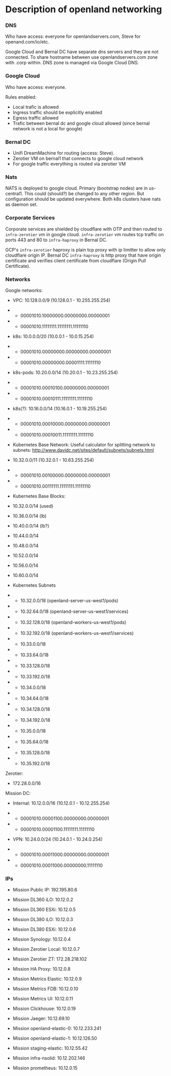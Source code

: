 # Description of openland networking

### DNS
Who have access: everyone for openlandservers.com, Steve for openand.com/io/etc.

Google Cloud and Bernal DC have separate dns servers and they are not connected.
To share hostname between use openlandservers.com zone with .corp within.
DNS zone is managed via Google Cloud DNS.

### Google Cloud
Who have access: everyone.

Rules enabled:
- Local trafic is allowed
- Ingress traffic should be explicitly enabled
- Egress traffic allowed
- Trafic between bernal dc and google cloud allowed (since bernal network is not a local for google)

### Bernal DC
- Unifi DreamMachine for routing (access: Steve).
- Zerotier VM on bernal1 that connects to google cloud network
- For google traffic everything is routed via zerotier VM

### Nats
NATS is deployed to google cloud. Primary (bootstrap nodes) are in us-central1. 
This could (should?) be changed to any other region. But configuration should be updated everywhere.
Both k8s clusters have nats as daemon set.

### Corporate Services
Corporate services are shielded by cloudflare with OTP and then routed to `infra-zerotier` vm in google cloud.
`infra-zerotier` vm routes tcp traffic on ports 443 and 80 to `infra-haproxy` in Bernal DC.

GCP's `infra-zerotier` haproxy is plain tcp proxy with ip limitter to allow only cloudflare origin IP.
Bernal DC `infra-haproxy` is http proxy that have origin certificate and verifies client certificate 
from cloudflare (Origin Pull Certificate).


### Networks

Google networks:
* VPC: 10.128.0.0/9 (10.128.0.1 - 10.255.255.254)
* * 00001010.10000000.00000000.00000001
* * 00001010.11111111.11111111.11111110

* k8s: 10.0.0.0/20 (10.0.0.1 - 10.0.15.254)
* * 00001010.00000000.00000000.00000001
* * 00001010.00000000.00001111.11111110

* k8s-pods: 10.20.0.0/14 (10.20.0.1 - 10.23.255.254)
* * 00001010.00010100.00000000.00000001
* * 00001010.00010111.11111111.11111110

* k8s(?): 10.16.0.0/14 (10.16.0.1 - 10.19.255.254)
* * 00001010.00010000.00000000.00000001
* * 00001010.00010011.11111111.11111110

* Kubernetes Base Network:
Useful calculator for splitting network to subnets: http://www.davidc.net/sites/default/subnets/subnets.html

* 10.32.0.0/11 (10.32.0.1 - 10.63.255.254)
* * 00001010.00100000.00000000.00000001
* * 00001010.00111111.11111111.11111110

* Kubernetes Base Blocks:
* 10.32.0.0/14 (used)
* 10.36.0.0/14 (lb)
* 10.40.0.0/14 (lb?)
* 10.44.0.0/14
* 10.48.0.0/14
* 10.52.0.0/14
* 10.56.0.0/14
* 10.60.0.0/14

* Kubernetes Subnets
* * 10.32.0.0/18 (openland-server-us-west1/pods)
* * 10.32.64.0/18 (openland-server-us-west1/services)
* * 10.32.128.0/18 (openland-workers-us-west1/pods)
* * 10.32.192.0/18 (openland-workers-us-west1/services)
* * 10.33.0.0/18
* * 10.33.64.0/18
* * 10.33.128.0/18
* * 10.33.192.0/18
* * 10.34.0.0/18
* * 10.34.64.0/18
* * 10.34.128.0/18
* * 10.34.192.0/18
* * 10.35.0.0/18
* * 10.35.64.0/18
* * 10.35.128.0/18
* * 10.35.192.0/18

Zerotier:
* 172.28.0.0/16

Mission DC:
* Internal: 10.12.0.0/16 (10.12.0.1 - 10.12.255.254)
* * 00001010.00001100.00000000.00000001
* * 00001010.00001100.11111111.11111110

* VPN: 10.24.0.0/24 (10.24.0.1 - 10.24.0.254)
* * 00001010.00011000.00000000.00000001
* * 00001010.00011000.00000000.11111110

### IPs

* Mission Public IP: 192.195.80.6

* Mission DL360 iLO: 10.12.0.2
* Mission DL360 ESXi: 10.12.0.5
* Mission DL380 iLO: 10.12.0.3
* Mission DL380 ESXi: 10.12.0.6
* Mission Synology: 10.12.0.4

* Mission Zerotier Local: 10.12.0.7
* Mission Zerotier ZT: 172.28.218.102
* Mission HA Proxy: 10.12.0.8
* Mission Metrics Elastic: 10.12.0.9
* Mission Metrics FDB: 10.12.0.10
* Mission Metrics UI: 10.12.0.11
* Mission Clickhouse: 10.12.0.19
* Mission Jaeger: 10.12.69.10
* Mission openland-elastic-0: 10.12.233.241
* Mission openland-elastic-1: 10.12.126.50
* Mission staging-elastic: 10.12.55.42
* Mission infra-nsolid: 10.12.202.146
* Mission prometheus: 10.12.0.15
